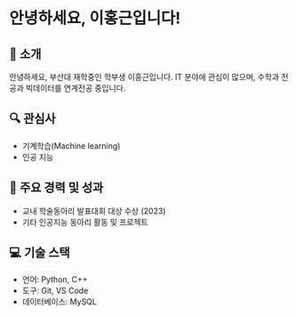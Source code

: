 # 안녕하세요, 이홍근입니다!

## 👋 소개
안녕하세요, 부산대 재학중인 학부생 이홍근입니다. IT 분야에 관심이 많으며, 수학과 전공과 빅데이터를 연계전공 중입니다.

## 🔍 관심사
- 기계학습(Machine learning)
- 인공 지능

## 🌟 주요 경력 및 성과
- 교내 학술동아리 발표대회 대상 수상 (2023)
- 기타 인공지능 동아리 활동 및 프로젝트

## 💻 기술 스택
- 언어: Python, C++
- 도구: Git, VS Code
- 데이터베이스: MySQL
